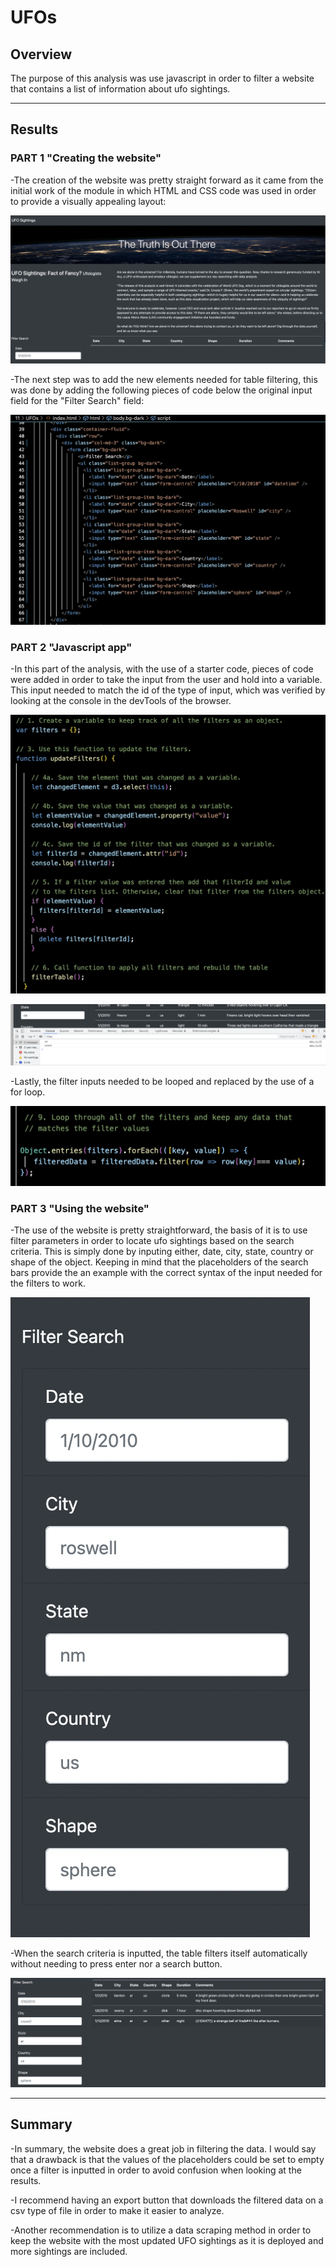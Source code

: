 # UFOs
## Overview

The purpose of this analysis was use javascript in order to filter a website that contains a list of information about ufo sightings.

----
## Results
### PART 1 "Creating the website" 

-The creation of the website was pretty straight forward as it came from the initial work of the module in which HTML and CSS code was used in order to provide a visually appealing layout:

![Screenshot](https://github.com/chgallegos/UFOs/blob/main/static/images/website_layout.png)

-The next step was to add the new elements needed for table filtering, this was done by adding the following pieces of code below the original input field for the "Filter Search" field:

![Screenshot](https://github.com/chgallegos/UFOs/blob/main/static/images/filters.png)

### PART 2 "Javascript app"

-In this part of the analysis, with the use of a starter code, pieces of code were added in order to take the input from the user and hold into a variable. This input needed to match the id of the type of input, which was verified by looking at the console in the devTools of the browser.

![Screenshot](https://github.com/chgallegos/UFOs/blob/main/static/images/filter_input.png)

![Screenshot](https://github.com/chgallegos/UFOs/blob/main/static/images/console_check.png)


-Lastly, the filter inputs needed to be looped and replaced by the use of a for loop.

![Screenshot](https://github.com/chgallegos/UFOs/blob/main/static/images/filter_loop.png)


### PART 3 "Using the website"

-The use of the website is pretty straightforward, the basis of it is to use filter parameters in order to locate ufo sightings based on the search criteria. This is simply done by inputing either, date, city, state, country or shape of the object. Keeping in mind that the placeholders of the search bars provide the an example with the correct syntax of the input needed for the filters to work. 

![Screenshot](https://github.com/chgallegos/UFOs/blob/main/static/images/filter_search.png)

-When the search criteria is inputted, the table filters itself automatically without needing to press enter nor a search button.

![Screenshot](https://github.com/chgallegos/UFOs/blob/main/static/images/search_example.png)

----
## Summary 

-In summary, the website does a great job in filtering the data. I would say that a drawback is that the values of the placeholders could be set to empty once a filter is inputted in order to avoid confusion when looking at the results. 

-I recommend having an export button that downloads the filtered data on a csv type of file in order to make it easier to analyze. 

-Another recommendation is to utilize a data scraping method in order to keep the website with the most updated UFO sightings as it is deployed and more sightings are included.